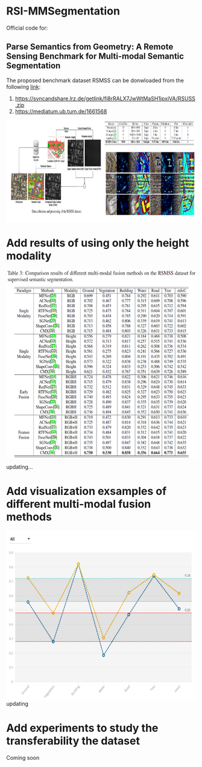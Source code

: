 # RSI-MMSegmentation

Official code for:
## Parse Semantics from Geometry: A Remote Sensing Benchmark for Multi-modal Semantic Segmentation

The proposed benchmark dataset RSMSS can be donwloaded from the following [link](https://syncandshare.lrz.de/getlink/fi8rRALX7JwWtMaSH1jpxiVA/RSUSS.zip):
1. https://syncandshare.lrz.de/getlink/fi8rRALX7JwWtMaSH1jpxiVA/RSUSS.zip
2. https://mediatum.ub.tum.de/1661568
<div  align="center">    
 <img src="resources/RSMSS.png" width = "1000" height = "270" alt="RSMSS" align=center />
</div>


# Add results of using only the height modality

<div  align="center">    
 <img src="resources/res1.png" width = "613" height = "500" alt="RSMSS" align=center />
</div>

updating...

# Add visualization exsamples of different multi-modal fusion methods
<div  align="center">    
<a href="https://public.flourish.studio/visualisation/10968749/">
 <img src="resources/bar.png" width = "562" height = "450" alt="RSMSS" align=center />
 </a>
</div>
updating

# Add experiments to study the transferability the dataset
Coming soon
